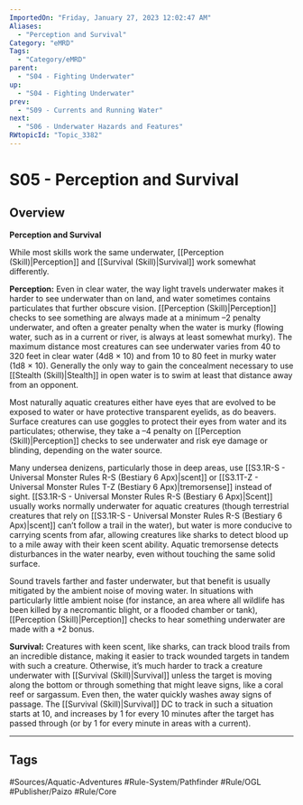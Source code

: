 ```yaml
---
ImportedOn: "Friday, January 27, 2023 12:02:47 AM"
Aliases:
  - "Perception and Survival"
Category: "eMRD"
Tags:
  - "Category/eMRD"
parent:
  - "S04 - Fighting Underwater"
up:
  - "S04 - Fighting Underwater"
prev:
  - "S09 - Currents and Running Water"
next:
  - "S06 - Underwater Hazards and Features"
RWtopicId: "Topic_3382"
---
```

# S05 - Perception and Survival
## Overview
**Perception and Survival**

While most skills work the same underwater, [[Perception (Skill)|Perception]] and [[Survival (Skill)|Survival]] work somewhat differently.

**Perception:** Even in clear water, the way light travels underwater makes it harder to see underwater than on land, and water sometimes contains particulates that further obscure vision. [[Perception (Skill)|Perception]] checks to see something are always made at a minimum –2 penalty underwater, and often a greater penalty when the water is murky (flowing water, such as in a current or river, is always at least somewhat murky). The maximum distance most creatures can see underwater varies from 40 to 320 feet in clear water (4d8 × 10) and from 10 to 80 feet in murky water (1d8 × 10). Generally the only way to gain the concealment necessary to use [[Stealth (Skill)|Stealth]] in open water is to swim at least that distance away from an opponent.

Most naturally aquatic creatures either have eyes that are evolved to be exposed to water or have protective transparent eyelids, as do beavers. Surface creatures can use goggles to protect their eyes from water and its particulates; otherwise, they take a –4 penalty on [[Perception (Skill)|Perception]] checks to see underwater and risk eye damage or blinding, depending on the water source.

Many undersea denizens, particularly those in deep areas, use [[S3.1R-S - Universal Monster Rules R-S (Bestiary 6 Apx)|scent]] or [[S3.1T-Z - Universal Monster Rules T-Z (Bestiary 6 Apx)|tremorsense]] instead of sight. [[S3.1R-S - Universal Monster Rules R-S (Bestiary 6 Apx)|Scent]] usually works normally underwater for aquatic creatures (though terrestrial creatures that rely on [[S3.1R-S - Universal Monster Rules R-S (Bestiary 6 Apx)|scent]] can’t follow a trail in the water), but water is more conducive to carrying scents from afar, allowing creatures like sharks to detect blood up to a mile away with their keen scent ability. Aquatic tremorsense detects disturbances in the water nearby, even without touching the same solid surface.

Sound travels farther and faster underwater, but that benefit is usually mitigated by the ambient noise of moving water. In situations with particularly little ambient noise (for instance, an area where all wildlife has been killed by a necromantic blight, or a flooded chamber or tank), [[Perception (Skill)|Perception]] checks to hear something underwater are made with a +2 bonus.

**Survival:** Creatures with keen scent, like sharks, can track blood trails from an incredible distance, making it easier to track wounded targets in tandem with such a creature. Otherwise, it’s much harder to track a creature underwater with [[Survival (Skill)|Survival]] unless the target is moving along the bottom or through something that might leave signs, like a coral reef or sargassum. Even then, the water quickly washes away signs of passage. The [[Survival (Skill)|Survival]] DC to track in such a situation starts at 10, and increases by 1 for every 10 minutes after the target has passed through (or by 1 for every minute in areas with a current).


---
## Tags
#Sources/Aquatic-Adventures #Rule-System/Pathfinder #Rule/OGL #Publisher/Paizo #Rule/Core

